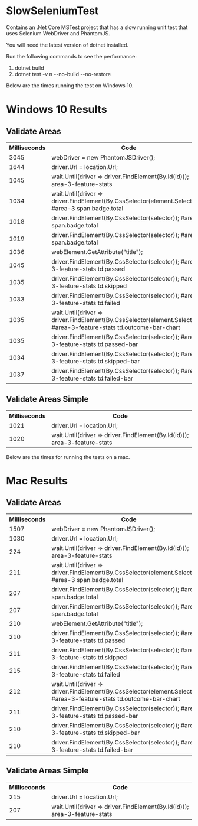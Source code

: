 # SlowSeleniumTest
Contains an .Net Core MSTest project that has a slow running unit test that uses Selenium WebDriver and PhantomJS.

You will need the latest version of dotnet installed.

Run the following commands to see the performance:
1. dotnet build
2. dotnet test -v n --no-build --no-restore

Below are the times running the test on Windows 10.

# Windows 10 Results

## Validate Areas 

<table><tr><th>Milliseconds</th><th>Code</th></tr>
 <tr><td>3045</td><td>webDriver = new PhantomJSDriver();</td></tr>
 <tr><td>1644</td><td>driver.Url = location.Url;</td></tr>
 <tr><td>1045</td><td>wait.Until(driver => driver.FindElement(By.Id(id))); area-3-feature-stats</td></tr>
 <tr><td>1034</td><td>wait.Until(driver => driver.FindElement(By.CssSelector(element.Selector))); #area-3 span.badge.total</td></tr>
 <tr><td>1018</td><td>driver.FindElement(By.CssSelector(selector)); #area-3 span.badge.total</td></tr>
 <tr><td>1019</td><td>driver.FindElement(By.CssSelector(selector)); #area-3 span.badge.total</td></tr>
 <tr><td>1036</td><td>webElement.GetAttribute("title");</td></tr>
 <tr><td>1045</td><td>driver.FindElement(By.CssSelector(selector)); #area-3-feature-stats td.passed</td></tr>
 <tr><td>1035</td><td>driver.FindElement(By.CssSelector(selector)); #area-3-feature-stats td.skipped</td></tr>
 <tr><td>1033</td><td>driver.FindElement(By.CssSelector(selector)); #area-3-feature-stats td.failed</td></tr>
 <tr><td>1035</td><td>wait.Until(driver => driver.FindElement(By.CssSelector(element.Selector))); #area-3-feature-stats td.outcome-bar-chart</td></tr>
 <tr><td>1035</td><td>driver.FindElement(By.CssSelector(selector)); #area-3-feature-stats td.passed-bar</td></tr>
 <tr><td>1034</td><td>driver.FindElement(By.CssSelector(selector)); #area-3-feature-stats td.skipped-bar</td></tr>
 <tr><td>1037</td><td>driver.FindElement(By.CssSelector(selector)); #area-3-feature-stats td.failed-bar</td></tr>
 </table>

## Validate Areas Simple 

 <table><tr><th>Milliseconds</th><th>Code</th></tr>
 <tr><td>1021</td><td>driver.Url = location.Url;</td></tr>
 <tr><td>1020</td><td>wait.Until(driver => driver.FindElement(By.Id(id))); area-3-feature-stats</td></tr>
 </table>

 Below are the times for running the tests on a mac.
 
 # Mac Results

## Validate Areas 

<table><tr><th>Milliseconds</th><th>Code</th></tr>
<tr><td>1507</td><td>webDriver = new PhantomJSDriver();</td></tr>
<tr><td>1030</td><td>driver.Url = location.Url;</td></tr>
<tr><td>224</td><td>wait.Until(driver => driver.FindElement(By.Id(id))); area-3-feature-stats</td></tr>
<tr><td>211</td><td>wait.Until(driver => driver.FindElement(By.CssSelector(element.Selector))); #area-3 span.badge.total</td></tr>
<tr><td>207</td><td>driver.FindElement(By.CssSelector(selector)); #area-3 span.badge.total</td></tr>
<tr><td>207</td><td>driver.FindElement(By.CssSelector(selector)); #area-3 span.badge.total</td></tr>
<tr><td>210</td><td>webElement.GetAttribute("title");</td></tr>
<tr><td>210</td><td>driver.FindElement(By.CssSelector(selector)); #area-3-feature-stats td.passed</td></tr>
<tr><td>211</td><td>driver.FindElement(By.CssSelector(selector)); #area-3-feature-stats td.skipped</td></tr>
<tr><td>215</td><td>driver.FindElement(By.CssSelector(selector)); #area-3-feature-stats td.failed</td></tr>
<tr><td>212</td><td>wait.Until(driver => driver.FindElement(By.CssSelector(element.Selector))); #area-3-feature-stats td.outcome-bar-chart</td></tr>
<tr><td>211</td><td>driver.FindElement(By.CssSelector(selector)); #area-3-feature-stats td.passed-bar</td></tr>
<tr><td>210</td><td>driver.FindElement(By.CssSelector(selector)); #area-3-feature-stats td.skipped-bar</td></tr>
<tr><td>210</td><td>driver.FindElement(By.CssSelector(selector)); #area-3-feature-stats td.failed-bar</td></tr>
</table>
 
## Validate Areas Simple 

<table><tr><th>Milliseconds</th><th>Code</th></tr>
<tr><td>215</td><td>driver.Url = location.Url;</td></tr>
<tr><td>207</td><td>wait.Until(driver => driver.FindElement(By.Id(id))); area-3-feature-stats</td></tr>
</table>